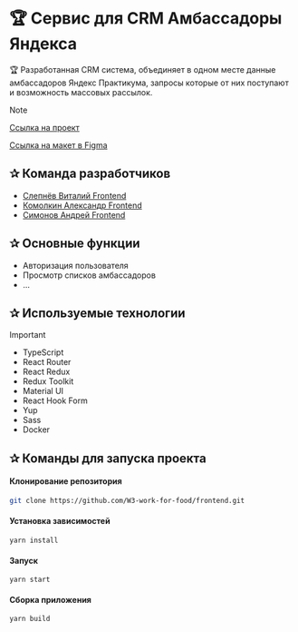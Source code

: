 # 🏆 Сервис для CRM Амбассадоры Яндекса

🏆 Разработанная CRM система, объединяет в одном месте данные амбассадоров Яндекс Практикума, запросы которые от них поступают и возможность массовых рассылок.

> [!NOTE]
> 
> [Ссылка на проект](https://w3-work-for-food.github.io/frontend/#/login)
> 
> [Ссылка на макет в Figma](https://www.figma.com/file/tJxEBwNSJ7DwXA9M5kbNyn/%D0%9A%D0%BE%D0%BC%D0%B0%D0%BD%D0%B4%D0%B0-%E2%84%963%2C-MVP-CRM-%D1%81%D0%B8%D1%81%D1%82%D0%B5%D0%BC%D0%B0-%D0%B4%D0%BB%D1%8F-%D0%90%D0%BC%D0%B1%D0%B0%D1%81%D1%81%D0%B0%D0%B4%D0%BE%D1%80%D0%BE%D0%B2-%D0%AF.%D0%9F%D1%80%D0%B0%D0%BA%D1%82%D0%B8%D0%BA%D1%83%D0%BC%D0%B0?type=design&node-id=0-1&mode=design&t=fGUuA8HJ3a3ROahs-0)


<h2>&#10032; Команда разработчиков</h2>

- [Слепнёв Виталий Frontend](https://github.com/Vitali-workspace)
- [Комолкин Александр Frontend](https://github.com/SKom2)
- [Симонов Андрей Frontend](https://github.com/2web)


<h2>&#10032; Основные функции</h2>

- Авторизация пользователя 
- Просмотр списков амбассадоров
- ...


<h2>&#10032; Используемые технологии</h2>

> [!IMPORTANT]
> - TypeScript
> - React Router
> - React Redux
> - Redux Toolkit
> - Material UI
> - React Hook Form
> - Yup
> - Sass
> - Docker


<h2>&#10032; Команды для запуска проекта</h2>

#### Клонирование репозитория

```bash
git clone https://github.com/W3-work-for-food/frontend.git
```
#### Установка зависимостей

```
yarn install
```
#### Запуск

```
yarn start
```
#### Сборка приложения

```
yarn build
```



